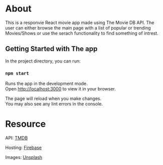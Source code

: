 # About
This is a responvie React movie app made using The Movie DB API. The user can either browse the main
page with a list of popular or trending Movies/Shows or use the serach functionality to find something of intrest.
## Getting Started with The app

In the project directory, you can run:

### `npm start`

Runs the app in the development mode.\
Open [http://localhost:3000](http://localhost:3000) to view it in your browser.

The page will reload when you make changes.\
You may also see any lint errors in the console.
# Resource

API: [TMDB](https://www.themoviedb.org)

Hosting: [Firebase](https://firebase.google.com)

Images: [Unsplash](https://unsplash.com)

